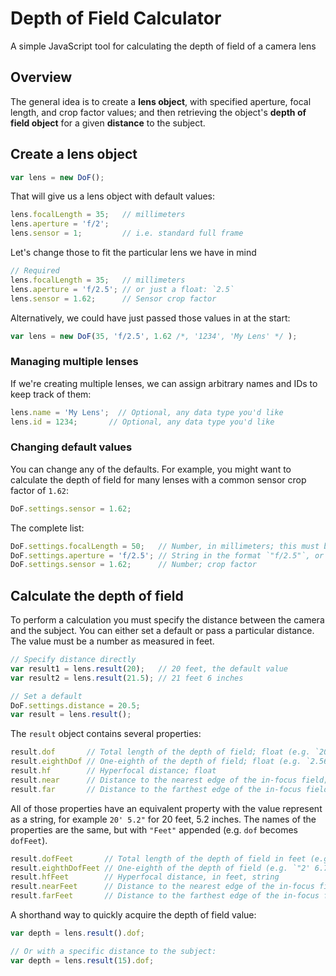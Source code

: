 # Depth of Field Calculator

A simple JavaScript tool for calculating the depth of field of a camera lens


## Overview

The general idea is to create a **lens object**, with specified aperture, focal length, and crop factor values; and then retrieving the object's **depth of field object** for a given **distance** to the subject.

## Create a lens object

```js
var lens = new DoF();
```

That will give us a lens object with default values:

```js
lens.focalLength = 35;   // millimeters
lens.aperture = 'f/2';
lens.sensor = 1;         // i.e. standard full frame
```

Let's change those to fit the particular lens we have in mind

```js
// Required
lens.focalLength = 35;   // millimeters
lens.aperture = 'f/2.5'; // or just a float: `2.5`
lens.sensor = 1.62;      // Sensor crop factor
```

Alternatively, we could have just passed those values in at the start:

```js
var lens = new DoF(35, 'f/2.5', 1.62 /*, '1234', 'My Lens' */ );
```

### Managing multiple lenses

If we're creating multiple lenses, we can assign arbitrary names and IDs to keep track of them:

```js
lens.name = 'My Lens';  // Optional, any data type you'd like
lens.id = 1234;       // Optional, any data type you'd like
```

### Changing default values

You can change any of the defaults. For example, you might want to calculate the depth of field for many lenses with a common sensor crop factor of `1.62`:

```js
DoF.settings.sensor = 1.62;
```

The complete list:

```js
DoF.settings.focalLength = 50;   // Number, in millimeters; this must be the actual focal length, not the 35mm equivalent value
DoF.settings.aperture = 'f/2.5'; // String in the format `"f/2.5"`, or the float value `2.5`
DoF.settings.sensor = 1.62;      // Number; crop factor
```

## Calculate the depth of field

To perform a calculation you must specify the distance between the camera and the subject. You can either set a default or pass a particular distance. The value must be a number as measured in feet.

```js
// Specify distance directly
var result1 = lens.result(20);   // 20 feet, the default value
var result2 = lens.result(21.5); // 21 feet 6 inches

// Set a default
DoF.settings.distance = 20.5;
var result = lens.result();
```

The `result` object contains several properties:

```js
result.dof       // Total length of the depth of field; float (e.g. `20.5`)
result.eighthDof // One-eighth of the depth of field; float (e.g. `2.5625`)
result.hf        // Hyperfocal distance; float
result.near      // Distance to the nearest edge of the in-focus field; float
result.far       // Distance to the farthest edge of the in-focus field; float
```

All of those properties have an equivalent property with the value represent as a string, for example `20' 5.2"` for 20 feet, 5.2 inches. The names of the properties are the same, but with `"Feet"` appended (e.g. `dof` becomes `dofFeet`).

```js
result.dofFeet       // Total length of the depth of field in feet (e.g. `"20' 6\""`)
result.eighthDofFeet // One-eighth of the depth of field (e.g. `"2' 6.75\""`)
result.hfFeet        // Hyperfocal distance, in feet, string
result.nearFeet      // Distance to the nearest edge of the in-focus field in feet
result.farFeet       // Distance to the farthest edge of the in-focus field in feet
```

A shorthand way to quickly acquire the depth of field value:

```js
var depth = lens.result().dof;

// Or with a specific distance to the subject:
var depth = lens.result(15).dof;
```

